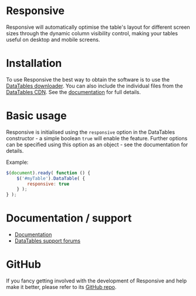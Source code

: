 # Responsive

Responsive will automatically optimise the table's layout for different screen sizes through the dynamic column visibility control, making your tables useful on desktop and mobile screens.


# Installation

To use Responsive the best way to obtain the software is to use the [DataTables downloader](//datatables.net/download). You can also include the individual files from the [DataTables CDN](//cdn.datatables.net). See the [documentation](http://datatables.net/extensions/responsive/) for full details.


# Basic usage

Responsive is initialised using the `responsive` option in the DataTables constructor - a simple boolean `true` will enable the feature. Further options can be specified using this option as an object - see the documentation for details.

Example:

```js
$(document).ready( function () {
    $('#myTable').DataTable( {
    	responsive: true
    } );
} );
```


# Documentation / support

* [Documentation](https://datatables.net/extensions/responsive/)
* [DataTables support forums](http://datatables.net/forums)


# GitHub

If you fancy getting involved with the development of Responsive and help make it better, please refer to its [GitHub repo](https://github.com/DataTables/Responsive).

